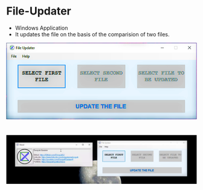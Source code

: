 # File-Updater


* Windows Application
* It updates the file on the basis of the comparision of two files.

![ScreenShot](https://raw.githubusercontent.com/Deepak5j/File-Updater/master/Screenshot1.png)

#

![ScreenShot](https://raw.githubusercontent.com/Deepak5j/File-Updater/master/Screenshot2.png)
